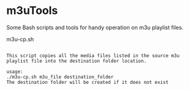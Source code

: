m3uTools
========

Some Bash scripts and tools for handy operation on m3u playlist files.

m3u-cp.sh
~~~~~~~~~~

This script copies all the media files listed in the source m3u playlist file into the destination folder location.

usage:
./m3u-cp.sh m3u_file destination_folder
The destination folder will be created if it does not exist
